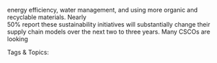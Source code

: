 energy efficiency, water management, and using 
more organic and recyclable materials. Nearly  
50% report these sustainability initiatives will 
substantially change their supply chain models over 
the next two to three years. Many CSCOs are looking 

   Tags & Topics:
   